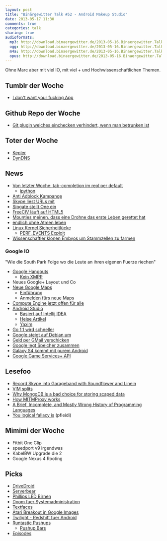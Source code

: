 ```yaml
---
layout: post
title: "Binärgewitter Talk #52 - Android Makeup Studio"
date: 2013-05-17 11:30
comments: true
categories: talk
sharing: true
audioformats:
  mp3: http://download.binaergewitter.de/2013-05-16.Binaergewitter.Talk.52.mp3
  ogg: http://download.binaergewitter.de/2013-05-16.Binaergewitter.Talk.52.ogg
  m4a: http://download.binaergewitter.de/2013-05-16.Binaergewitter.Talk.52.m4a
  opus: http://download.binaergewitter.de/2013-05-16.Binaergewitter.Talk.52.opus
---
```

Ohne Marc aber mit viel IO, mit viel + und Hochwissenschaftlichen Themen.

## Tumblr der Woche
- [I don't want your fucking App](http://idontwantyourfuckingapp.tumblr.com/)

## Github Repo der Woche
- [Git plugin welches einchecken verhindert, wenn man betrunken ist](https://github.com/noidontdig/gitdown)

## Toter der Woche
* [Kepler](http://www.nasa.gov/mission_pages/kepler/news/keplerm-20130515.html)
* [DynDNS](http://www.heise.de/newsticker/meldung/Dyn-schraenkt-kostenlose-DynDNS-Accounts-weiter-ein-1863537.html)

## News
- [Von letzter Woche: tab-completion im repl per default](http://www.reddit.com/r/Python/comments/1dq7sh/python_repl_finally_gets_tab_completion_by_default/)
    - [ipython](http://ipython.org/)
- [Anti Adblock Kampange](http://www.basicthinking.de/blog/2013/05/15/ein-satz-mit-x-anti-adblockplus-kampagne-ging-nach-hinten-los/)
- [Skype liest URLs mit](http://www.heise.de/newsticker/meldung/Vorsicht-beim-Skypen-Microsoft-liest-mit-1857620.html)
- [Sipgate stellt One ein](https://www.sipgateblog.de/sipgate-one-wir-geben-auf/)
- [FreeCIV läuft auf HTML5](http://play.freeciv.org/)
- [Mounties meinen, dass eine Drohne das erste Leben gerettet hat](http://www.theverge.com/2013/5/10/4318770/canada-draganflyer-drone-claims-first-life-saved-search-rescue)
- [endlich ohne Atmen leben](http://www.techwench.com/scientists-invent-oxygen-particle-that-if-injected-allows-you-to-live-without-breathing/)
- [Linux Kernel Sicherheitlücke](http://www.pro-linux.de/news/1/19797/linux-sicherheitsluecke-erlaubt-root-zugriff.html)
    - [PERF_EVENTS Exploit](http://packetstormsecurity.com/files/121616/Linux-PERF_EVENTS-Local-Root.html)
- [Wissenschaftler klonen Embyos um Stammzellen zu farmen](http://www.npr.org/blogs/health/2013/05/15/183916891/scientists-clone-human-embryos-to-make-stem-cells)

### Google IO
"Wie die South Park Folge wo die Leute an ihren eigenen Fuerze riechen"

- [Google Hangouts](http://www.google.com/+/learnmore/hangouts/)
  * [Kein XMPP](http://windowspbx.blogspot.de/2013/05/hangouts-wont-hangout-with-other.html)
- Neues Google+ Layout und Co
- [Neue Google Maps](http://google-latlong.blogspot.de/2013/05/meet-new-google-maps-map-for-every.html)
    * [Einführung](https://maps.google.com/help/maps/helloworld/desktop/preview/?resubmit=true)
    * [Anmelden fürs neue Maps](https://maps.google.com/help/maps/helloworld/desktop/preview/)
- [Compute Engine jetzt offen für alle](http://googlecloudplatform.blogspot.com/2013/05/ushering-in-next-generation-of.html)
- [Android Studio](http://developer.android.com/sdk/installing/studio.html)
    * [Basiert auf Intellij IDEA](http://www.jetbrains.com/idea/)
    * [Heise Artikel](http://www.heise.de/newsticker/meldung/Einfachere-Android-Programmierung-per-Android-Studio-2-Update-1863848.html)
    * [Yaxim](http://yaxim.org/)
- [Go 1.1 wird schneller](http://blog.golang.org/2013/05/go-11-is-released.html)
- [Google steigt auf Debian um](http://www.zdnet.com/debian-linux-now-google-compute-engines-default-os-7000015297/)
- [Geld per GMail verschicken](http://www.google.com/wallet/send-money/)
- [Google legt Speicher zusammen](http://www.heise.de/newsticker/meldung/Drive-Gmail-Google-Photos-Google-legt-Speicherplatz-zusammen-1862122.html)
- [Galaxy S4 kommt mit purem Android](https://plus.google.com/111395306401981598462/posts/KLkxZvPhdWw)
- [Google Game Services+ API](http://arstechnica.com/gadgets/2013/05/how-googles-game-services-api-will-convince-devs-to-make-better-games/)

## Lesefoo
- [Record Skype into Garageband with Soundflower and Linein](http://www.wikihow.com/Record-Skype-Into-Garageband-With-SoundFlower-and-LineIn)
- [VIM splits](http://robots.thoughtbot.com/post/48275867281/vim-splits-move-faster-and-more-naturally)
- [Why MongoDB is a bad choice for storing scaped data](http://blog.scrapinghub.com/2013/05/13/mongo-bad-for-scraped-data/)
- [How MITMProxy works](http://corte.si/posts/code/mitmproxy/howitworks/index.html)
- [A Brief, Incomplete, and Mostly Wrong History of Programming Languages](http://james-iry.blogspot.de/2009/05/brief-incomplete-and-mostly-wrong.html)
- [You logical fallacy is](https://yourlogicalfallacyis.com/) (pfleidi)

## Mimimi der Woche
- Fitbit One Clip
- speedport v9 irgendwas
- KabelBW Upgrade die 2
- Google Nexus 4 Rooting

## Picks
- [DriveDroid](https://play.google.com/store/apps/details?id=com.softwarebakery.drivedroid&rdid=com.softwarebakery.drivedroid&rdot=1&feature=md)
- [Serverbear](http://serverbear.com/)
- [Phillips LED Birnen](http://www.amazon.de/dp/B008C0UQMC?tag=pfleidi-21)
- [Doom fuer Systemadministration](http://www.cs.unm.edu/~dlchao/flake/doom/)
- [Textfaces](http://textfac.es/)
- [Atari Breakout in Google
Images](https://www.google.com/search?site&tbm=isch&source=hp&biw=1280&bih=738&q=atari+breakout&oq=atari+breakout&gs_l=img.3..0l2j0i24l6.1647.4545.0.4727.16.9.1.6.7.0.64.423.9.9.0...0.0...1ac.1.12.img.LrxnajOCjzE
)
- [Twilight - Redshift fuer Android](https://play.google.com/store/apps/details?id=com.urbandroid.lux&hl=de)
- [Runtastic Pushups](https://itunes.apple.com/de/app/runtastic-push-ups-pro/id570180361?l=en&mt=8)
  * [Pushup Bars](http://www.amazon.de/dp/B003ZYDTVA?tag=pfleidi-21)
- [Episodes](http://the-skylab.de/episodes/)


